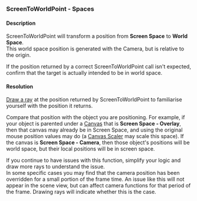 ### ScreenToWorldPoint - Spaces
#### Description
ScreenToWorldPoint will transform a position from **Screen Space** to **World Space**.  
This world space position is generated with the Camera, but is relative to the origin.  

If the position returned by a correct ScreenToWorldPoint call isn't expected, confirm that the target is actually intended to be in world space.

#### Resolution
[Draw a ray](../Debugging/Draw%20Functions.md) at the position returned by ScreenToWorldPoint to familiarise yourself with the position it returns.  

Compare that position with the object you are positioning. For example, if your object is parented under a [Canvas](https://docs.unity3d.com/Packages/com.unity.ugui@latest/index.html?subfolder=/manual/UICanvas.html) that is **Screen Space - Overlay**, then that canvas may already be in Screen Space, and using the original mouse position values may do (a [Canvas Scaler](https://docs.unity3d.com/Packages/com.unity.ugui@latest/index.html?subfolder=/manual/script-CanvasScaler.html) may scale this space).
If the canvas is **Screen Space - Camera**, then those object's positions will be world space, but their local positions will be in screen space.  

If you continue to have issues with this function, simplify your logic and draw more rays to understand the issue.  
In some specific cases you may find that the camera position has been overridden for a small portion of the frame time. An issue like this will not appear in the scene view, but can affect camera functions for that period of the frame. Drawing rays will indicate whether this is the case.